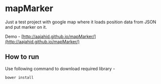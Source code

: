 # mapMarker
Just a test project with google map where it loads position data from JSON and put marker on it.

Demo - [http://aajahid.github.io/mapMarker/](http://aajahid.github.io/mapMarker/)

How to run
------
Use following command to download required library - 
    
    bower install
